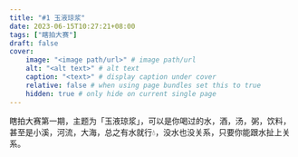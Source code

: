 ```yaml
---
title: "#1 玉液琼浆"
date: 2023-06-15T10:27:21+08:00
tags: ["瞎拍大赛"]
draft: false
cover:
    image: "<image path/url>" # image path/url
    alt: "<alt text>" # alt text
    caption: "<text>" # display caption under cover
    relative: false # when using page bundles set this to true
    hidden: true # only hide on current single page
---
```


瞎拍大赛第一期，主题为「玉液琼浆」，可以是你喝过的水，酒，汤，粥，饮料，甚至是小溪，河流，大海，总之有水就行💧，没水也没关系，只要你能跟水扯上关系。